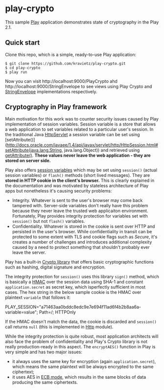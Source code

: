 # play-crypto

This sample [Play](http://www.playframework.com/) application demonstrates state of cryptography in the Play 2.1.

## Quick start

Clone this repo, which is a simple, ready-to-use Play application:

	$ git clone https://github.com/kravietz/play-crypto.git
	$ cd play-crypto
	$ play run
  
Now you can visit http://localhost:9000/PlayCrypto ahd http://localhost:9000/StringEnvelope to see views using Play Crypto and [StringEnvelope](https://github.com/kravietz/StringEnvelope) implementations respectively.

## Cryptography in Play framework

Main motivation for this work was to counter security issues caused by Play implementation of session variables. Session variable is a store that allows a web application to set variables related to a particular user's session. In the traditional Java [HttpServlet](http://docs.oracle.com/javaee/1.3/api/javax/servlet/http/HttpServlet.html) a session variable can be set using [setAttribute()](http://docs.oracle.com/javaee/1.4/api/javax/servlet/http/HttpSession.html#setAttribute(java.lang.String, java.lang.Object)) and retrieved using [getAttribute()](http://docs.oracle.com/javaee/1.4/api/javax/servlet/http/HttpSession.html#getAttribute(java.lang.String)). **These values never leave the web application - they are stored on server side.**

Play also offers [session variables](http://www.playframework.com/documentation/2.1.x/JavaSessionFlash) which may be set using `session()` (actual session variables) or `flash()` methods (short lived messages). They are **stored in HTTP cookie in the client's browser.** This is clearly explained in the documentation and was motivated by stateless architecture of Play apps but nonetheless it's causing security problems:

* Integrity. Whatever is sent to the user's browser may come back tampered with. Server-side variables don't really have this problem because they never leave the trusted web applicaiton environment. Fortunately, Play provides integrity protection for variables set with `session()` but not `flash()` variables.
* Confidentiality. Whatever is stored in the cookie is sent over HTTP and persisted in the user's browser. While confidentiality in transit can be protected to some extent with TLS and cookie flags such as *Secure*, it's creates a number of challenges and introduces additional complexity caused by a need to protect something that shouldn't probably ever leave the server.

Play has a built-in [Crypto library](https://github.com/playframework/playframework/blob/2.1.x/framework/src/play/src/main/scala/play/api/libs/Crypto.scala) that offers basic cryptographic functions such as hashing, digital signature and encryption.

The  integrity protection for `session()` uses this library `sign()` method, which is basically a [HMAC](https://en.wikipedia.org/wiki/HMAC) over the session data using SHA-1 and constant `application.secret` as secret key, which isperfectly sufficient in most cases. The hex string in the below sample cookie is the HMAC over  plaintext `variable` that follows it:

  PLAY_SESSION="a71463aa0bddc8edc9e7e694f11ad6f4b2b8aa6a-variable=value"; Path=/; HTTPOnly
  
If the HMAC doesn't match the data, the cookie is discarded and `session()` call returns `null` (this is implemented in [Http](https://github.com/playframework/playframework/blob/2.1.x/framework/src/play/src/main/scala/play/api/mvc/Http.scala) module).

While the integrity protection is quite robust, most application architects will also face the problem of confidentiality and Play's Crypto library is not really production-ready in this aspect. The `encryptAES()` function in Play is very simple and has two major issues:

* it always uses the same key for encryption (again `application.secret`), which means the same plaintext will be always encrypted to the same ciphertext;
* it uses AES in [ECB mode](https://en.wikipedia.org/wiki/Block_cipher_modes_of_operation#Electronic_codebook_.28ECB.29), which results in the same blocks of data producing the same ciphertexts.

 


